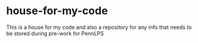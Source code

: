 # house-for-my-code
This is a house for my code and also a repository for any info that needs to be stored during pre-work for PennLPS
